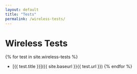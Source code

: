 ```yaml
---
layout: default
title: "Tests"
permalink: /wireless-tests/
---
```


# Wireless Tests

{% for test in site.wireless-tests %}
- [{{ test.title }}]({{ site.baseurl }}{{ test.url }})
{% endfor %}
